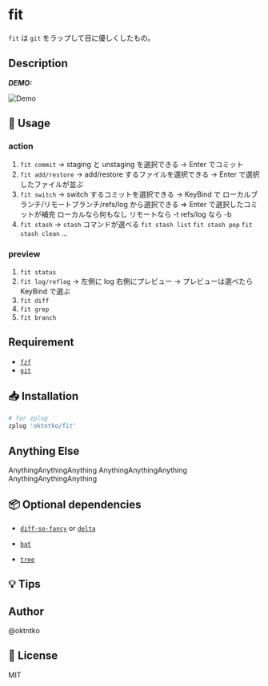 # fit

`fit` は `git` をラップして目に優しくしたもの。

## Description

**_DEMO:_**

![Demo](https://image-url.gif)

## 📝 Usage

### action

1. `fit commit`
   -> staging と unstaging を選択できる
   -> Enter でコミット
2. `fit add/restore`
   -> add/restore するファイルを選択できる
   -> Enter で選択したファイルが並ぶ
3. `fit switch`
   -> switch するコミットを選択できる
   -> KeyBind で ローカルブランチ/リモートブランチ/refs/log から選択できる
   => Enter で選択したコミットが補完
   ローカルなら何もなし
   リモートなら -t
   refs/log なら -b
4. `fit stash`
   -> `stash` コマンドが選べる
   `fit stash list` `fit stash pop` `fit stash clean` ...

### preview

1. `fit status`
2. `fit log/reflog`
   -> 左側に log 右側にプレビュー
   -> プレビューは選べたら KeyBind で選ぶ
3. `fit diff`
4. `fit grep`
5. `fit branch`

## Requirement

- [`fzf`](https://github.com/junegunn/fzf)
- [`git`](https://git-scm.com/)

## 📥 Installation

```zsh
# for zplug
zplug 'oktntko/fit'
```

## Anything Else

AnythingAnythingAnything
AnythingAnythingAnything
AnythingAnythingAnything

## 📦 Optional dependencies

- [`diff-so-fancy`](https://github.com/so-fancy/diff-so-fancy) or [`delta`](https://github.com/dandavison/delta)

- [`bat`](https://github.com/sharkdp/bat.git)

- [`tree`](https://github.com/nodakai/tree-command)

## 💡 Tips

## Author

@oktntko

## 📃 License

MIT
